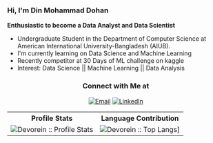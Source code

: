 ### Hi, I'm Din Mohammad Dohan


**Enthusiastic to become a Data Analyst and Data Scientist**

- Undergraduate Student in the Department of Computer Science at American International University-Bangladesh (AIUB).
- I'm currently learning on Data Science and Machine Learning
- Recently competitor at 30 Days of ML challenge on kaggle
- Interest: Data Science || Machine Learning || Data Analysis

<h3 align="center"> Connect with Me at </h3>
<p align="center">
<a href="mailto:dinmdohan813@gmail.com"><img alt="Email" src="https://img.shields.io/badge/Gmail-dinmdohan813@gmail.com-red?style=flat&logo=gmail"></a>
<a href="https://www.linkedin.com/in/din813"><img alt="LinkedIn" src="https://img.shields.io/badge/LinkedIn-din813-blue?style=flat&logo=linkedin"></a>
</p>

<p align="center">
   <table>
      <tr>
       <th>Profile Stats  </th>
       <th>Language Contribution</th>
     </tr>
      <tr>
       <td><img alt="Devorein :: Profile Stats" src="https://github-readme-stats.vercel.app/api?username=din813&show_icons=true&theme=tokyonight"> </td>
       <td><img alt="Devorein :: Top Langs]" src="https://github-readme-stats.vercel.app/api/top-langs/?username=din813&langs_count=12&theme=tokyonight&layout=compact&hide=html"> </td>
     </tr>
   </table>
</p>

<!-- <h2 align='center'><i><a href="https://github.com/din813/github-readme-activity-graph">Activity Graph</i></h2>
<p align="center">
<a href="https://github.com/din813/github-readme-activity-graph">
 <img src="https://activity-graph.herokuapp.com/graph?username=din813&theme=react-dark&area=true&hide_border=true" width="100%">
</a> -->
</p>
